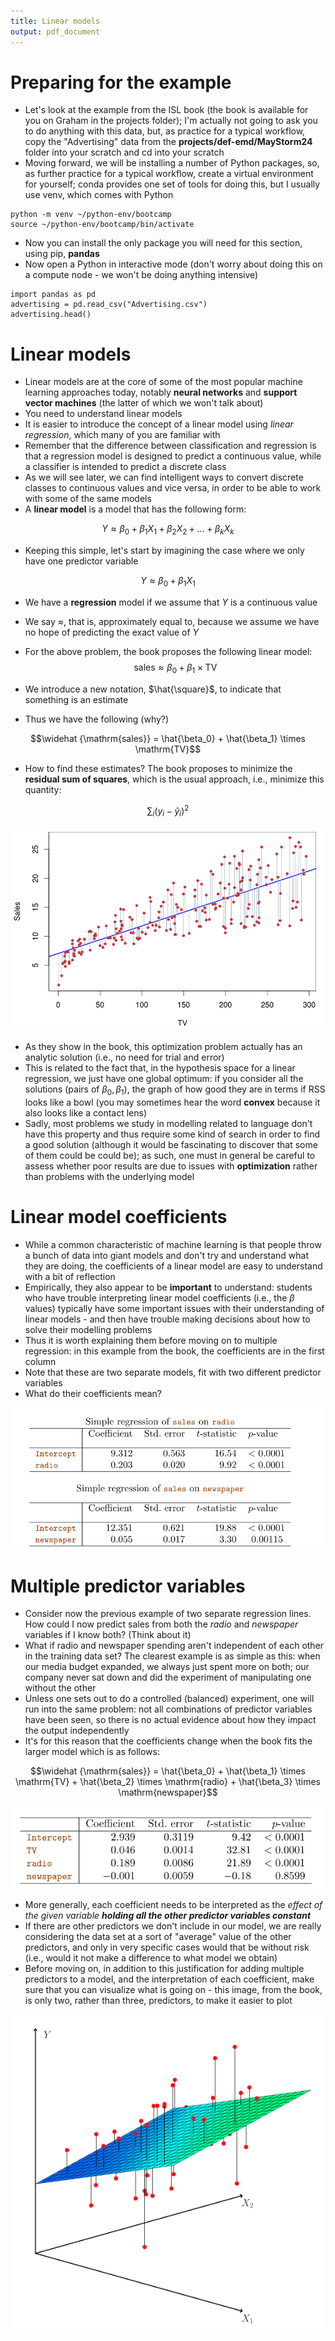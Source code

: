```yaml
---
title: Linear models
output: pdf_document
---
```


# Preparing for the example
- Let's look at the example from the ISL book (the book is available for you on Graham in the projects folder); I'm actually not going to ask you to do anything with this data, but, as practice for a typical workflow, copy the "Advertising" data from the **projects/def-emd/MayStorm24** folder into your scratch and cd into your scratch
- Moving forward, we will be installing a number of Python packages, so, as further practice for a typical workflow, create a virtual environment for yourself; conda provides one set of tools for doing this, but I usually use venv, which comes with Python
```
python -m venv ~/python-env/bootcamp
source ~/python-env/bootcamp/bin/activate
```    
- Now you can install the only package you will need for this section, using pip, **pandas**
- Now open a Python in interactive mode (don't worry about doing this on a compute node - we won't be doing anything intensive)
```
import pandas as pd
advertising = pd.read_csv("Advertising.csv")
advertising.head()
```
# Linear models

- Linear models are at the core of some of the most popular machine learning approaches today, notably **neural networks** and **support vector machines** (the latter of which we won't talk about)
- You need to understand linear models
- It is easier to introduce the concept of a linear model using *linear regression*, which many of you are familiar with
- Remember that the difference between classification and regression is that a regression model is designed to predict a continuous value, while a classifier is intended to predict a discrete class
- As we will see later, we can find intelligent ways to convert discrete classes to continuous values and vice versa, in order to be able to work with some of the same models
- A **linear model** is a model that has the following form:

$$Y \approx \beta_0 + \beta_1 X_1 + \beta_2 X_2 + \dots + \beta_k X_k$$

- Keeping this simple, let's start by imagining the case where we only have one predictor variable


$$Y \approx \beta_0 + \beta_1 X_1$$

- We have a **regression** model if we assume that $Y$ is a continuous value
- We say $\approx$, that is, approximately equal to, because we assume we have no hope of predicting the exact value of $Y$
- For the above problem, the book proposes the following linear model:
$$\mathrm{sales} \approx \beta_0 + \beta_1 \times \mathrm{TV}$$

- We introduce a new notation, $\hat{\square}$, to indicate that something is an estimate
- Thus we have the following (why?)

$$\widehat {\mathrm{sales}} = \hat{\beta_0} + \hat{\beta_1} \times \mathrm{TV}$$

- How to find these estimates? The book proposes to minimize the **residual sum of squares**, which is the usual approach, i.e., minimize this quantity:


$$\sum_i (y_i - \hat{y}_i)^2$$

![image](images/ISL%20Regression%20Fit.png)


- As they show in the book, this optimization problem actually has an analytic solution (i.e., no need for trial and error)
- This is related to the fact that, in the hypothesis space for a linear regression, we just have one global optimum: if you consider all the solutions (pairs of $\beta_0,\beta_1$), the graph of how good they are in terms if RSS looks like a bowl (you may sometimes hear the word **convex** because it also looks like a contact lens)
- Sadly, most problems we study in modelling related to language don't have this property and thus require some kind of search in order to find a good solution (although it would be fascinating to discover that some of them could be could be); as such, one must in general  be careful to assess whether poor results are due to issues with **optimization** rather than problems with the underlying model

# Linear model coefficients

- While a common characteristic of machine learning is that people throw a bunch of data into giant models and don't try and understand what they are doing, the coefficients of a linear model are easy to understand with a bit of reflection
- Empirically, they also appear to be **important** to understand: students who have trouble interpreting linear  model coefficients (i.e., the $\beta$ values) typically have some important issues with their understanding of linear models - and then have trouble making decisions about how to solve their modelling problems
- Thus it is worth explaining them before moving on to multiple regression: in this example from the book, the coefficients are in the first column
- Note that these are two separate models, fit with two different predictor variables
- What do their coefficients mean?

![image](images/ISL%20Regression%20Coefficients.png)


# Multiple predictor variables

- Consider now the previous example of two separate regression lines. How could I now predict sales from both the *radio* and *newspaper* variables if I know both? (Think about it)
- What if radio and newspaper spending aren't independent of each other in the training data set? The clearest example is as simple as this: when our media budget expanded, we always just spent more on both; our company never sat down and did the experiment of manipulating one without the other
- Unless one sets out to do a controlled (balanced) experiment, one will run into the same problem: not all combinations of predictor variables have been seen, so there is no actual evidence about how they impact the output independently
- It's for this reason that the coefficients change when the book fits the larger model which is as follows:

$$\widehat {\mathrm{sales}} = \hat{\beta_0} + \hat{\beta_1} \times \mathrm{TV} + \hat{\beta_2} \times \mathrm{radio} + \hat{\beta_3} \times \mathrm{newspaper}$$


![image](images/ISL%20Multiple%20Regression%20Coefficients.png)


- More generally, each coefficient needs to be interpreted as the *effect of the given variable* ***holding all the other predictor variables constant***
- If there are other predictors we don't include in our model, we are really considering the data set at a sort of "average" value of the other predictors, and only in very specific cases would that be without risk (i.e., would it not make a difference to what model we obtain)
- Before moving on, in addition to this justification for adding multiple predictors to a model, and the interpretation of each coefficient, make sure that you can visualize what is going on - this image, from the book, is only two, rather than three, predictors, to make it easier to plot


![image](images/ISL%20Multiple%20Regression%20Plot.png)

